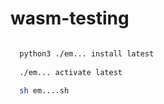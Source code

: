 # wasm-testing

```sh

  python3 ./em... install latest
  
  ./em... activate latest
  
  sh em....sh

```
